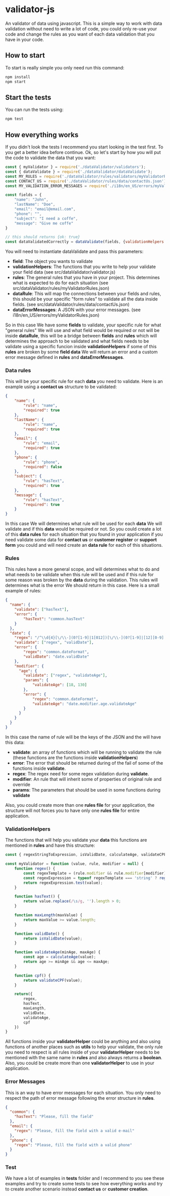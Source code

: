 # validator-js
An validator of data using javascript. This is a simple way to work with data validation without need to write a lot of code, you could only re-use your code and change the rules as you want of each data validation that you have in your code.

## How to start
To start is really simple you only need run this command:
```javascript
npm install
npm start
```

## Start the tests
You can run the tests using:
```javascript
npm test
```

## How everything works
If you didn't look the tests I recommend you start looking in the test first. To you get a better idea before continue.
Ok, so let's start by how you will put the code to validate the data that you want:

```javascript
const { myValidator } = require('./dataValidator/validators');
const { dataValidate } = require('./dataValidator/dataValidate');
const MY_RULES = require('./dataValidator/rules/validators/myValidatorRules.json');
const CONTACT_US = require('./dataValidator/rules/data/contactUs.json');
const MY_VALIDATION_ERROR_MESSAGES = require('./i18n/en_US/errors/myValidatorRules.json');

const fields = {
    "name": "John",
    "lastName": "Doe",
    "email": "email@email.com",
    "phone": "",
    "subject": "I need a coffe",
    "message": "Give me coffe"
}

// this should returns {ok: true}
const dataValidatedCorrectly = dataValidate(fields, {validationHelpers: myValidator, rules: MY_RULES, dataRule: CONTACT_US, dataErrorMessages: MY_VALIDATION_ERROR_MESSAGES});
```

You will need to instantiate dataValidate and pass this parameters:
- **field**: The object you wants to validate
- **validationHelpers**: The functions that you write to help your validate your field data (see src/dataValidator/validator.js)
- **rules**: The general rules that you have in your project. This determines what is expected to do for each situation (see src/dataValidator/rules/myValidatorRules.json)
- **dataRule**: This will map the connections between your fields and rules, this should be your specific "form rules" to validate all the data inside fields. (see src/dataValidator/rules/data/contactUs.json)
- **dataErrorMessages**: A JSON with your error messages. (see i18n/en_US/errors/myValidatorRules.json)

So in this case We have some **fields** to validate, your specific rule for what "general rules" We will use and what field would be required or not will be inside **dataRule**, this will be a bridge between **fields** and **rules** which will determines the approach to be validated and what fields needs to be validate using a specific funcion inside **validationHelpers** if some of this **rules** are broken by some **field data** We will return an error and a custom error message defined in **rules** and **dataErrorMessages**.

### Data rules
This will be your specific rule for each **data** you need to validate. Here is an example using a **contact us** structure to be validated:
```json
{
    "name": {
        "rule": "name",
        "required": true
    },
    "lastName": {
        "rule": "name",
        "required": true
    },
    "email": {
        "rule": "email",
        "required": true
    },
    "phone": {
        "rule": "phone",
        "required": false
    },
    "subject": {
        "rule": "hasText",
        "required": true
    },
    "message": {
        "rule": "hasText",
        "required": true
    }
}

```
In this case We will determines what rule will be used for each **data** We will validate and if this **data** would be required or not. So you could create a lot of this **data rules** for each situation that you found in your application if you need validate some data for **contact us** or **customer register** or **support form** you could and will need create an **data rule** for each of this situations.

### Rules
This rules have a more general scope, and will determines what to do and what needs to be validate when this rule will be used and if this rule for some reason was broken by the **data** during the validation. This rules will determines what is the error We should return in this case. Here is a small example of rules:

```json
{
  "name": {
    "validate": ["hasText"],
    "error": {
        "hasText": "common.hasText"
    }
  },
  "date": {
    "regex": "/^\\d{4}[\/\\-](0?[1-9]|1[012])[\/\\-](0?[1-9]|[12][0-9]|3[01])$/",
    "validate": ["regex", "validDate"],
    "error": {
        "regex": "common.dateFormat",
        "validDate": "date.validDate"
    },
    "modifier": {
      "age": {
        "validate": ["regex", "validateAge"],
        "params": {
            "validateAge": [18, 130]
        },
        "error": {
            "regex": "common.dateFormat",
            "validateAge": "date.modifier.age.validateAge"
        }
      }
    }
  }
}
```

In this case the name of rule will be the keys of the JSON and the will have this data:

- **validate**: an array of functions which will be running to validate the rule (these functions are the functions inside **validationHelpers**)
- **error**: The error that should be returned during of the fail of some of the functions inside **validate**.
- **regex**: The regex need for some regex validation during **validate**.
- **modifier**: An rule that will inherit some of properties of original rule and override
- **params**: The parameters that should be used in some functions during **validate**

Also, you could create more than one **rules file** for your application, the structure will not forces you to have only one **rules file** for entire application.

### ValidationHelpers
The functions that will help you validate your **data** this functions are mentioned in **rules** and have this structure:

```javascript
const { regexStringToExpression, isValidDate, calculateAge, validateCPF } = require("./util");

const myValidator = function (value, rule, modifier = null) {
    function regex() {
        const regexTemplate = (rule.modifier && rule.modifier[modifier]?.regex) ? rule.modifier[modifier].regex : rule.regex;
        const regexExpression = typeof regexTemplate === 'string' ? regexStringToExpression(regexTemplate) : regexTemplate;
        return regexExpression.test(value);
    }

    function hasText() {
        return value.replace(/\s/g, '').length > 0;
    }

    function maxLength(maxValue) {
        return maxValue >= value.length;
    }

    function validDate() {
        return isValidDate(value);
    }

    function validateAge(minAge, maxAge) {
        const age = calculateAge(value);
        return age >= minAge && age <= maxAge;
    }

    function cpf() {
        return validateCPF(value);
    }

    return({
        regex,
        hasText,
        maxLength,
        validDate,
        validateAge,
        cpf
    })
}
```

All functions inside your **validatorHelper** could be anything and also using functions of another places such as **utils** to help your validate, the only rule you need to respect is all rules inside of your **validatorHelper** needs to be mentioned with the same name in **rules** and also always returns a **boolean**. Also, you could be create more than one **validatorHelper** to use in your application.

### Error Messages
This is an way to have error messages for each situation. You only need to respect the path of error message following the error structure in **rules**.

```json
{
  "common": {
    "hasText": "Please, fill the field"
  },
  "email": {
    "regex": "Please, fill the field with a valid e-mail"
  },
  "phone": {
    "regex": "Please, fill the field with a valid phone"
  }
}
```

### Test
We have a lot of examples in __tests__ folder and I recommend to you see these examples and try to create some tests to see how everything works and try to create another scenario instead **contact us** or **customer creation**.
